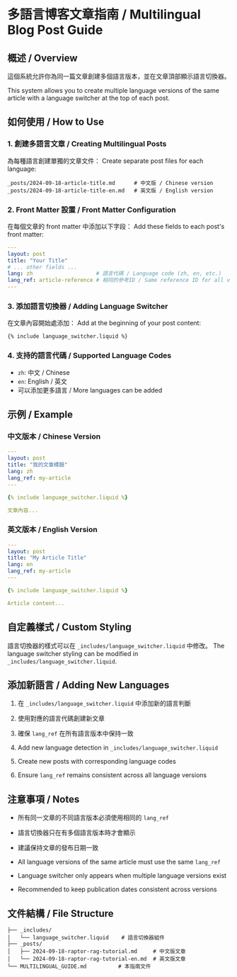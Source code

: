 # 多語言博客文章指南 / Multilingual Blog Post Guide

## 概述 / Overview

這個系統允許你為同一篇文章創建多個語言版本，並在文章頂部顯示語言切換器。

This system allows you to create multiple language versions of the same article with a language switcher at the top of each post.

## 如何使用 / How to Use

### 1. 創建多語言文章 / Creating Multilingual Posts

為每種語言創建單獨的文章文件：
Create separate post files for each language:

```
_posts/2024-09-18-article-title.md      # 中文版 / Chinese version
_posts/2024-09-18-article-title-en.md   # 英文版 / English version
```

### 2. Front Matter 設置 / Front Matter Configuration

在每個文章的 front matter 中添加以下字段：
Add these fields to each post's front matter:

```yaml
---
layout: post
title: "Your Title"
# ... other fields ...
lang: zh                    # 語言代碼 / Language code (zh, en, etc.)
lang_ref: article-reference # 相同的參考ID / Same reference ID for all versions
---
```

### 3. 添加語言切換器 / Adding Language Switcher

在文章內容開始處添加：
Add at the beginning of your post content:

```liquid
{% include language_switcher.liquid %}
```

### 4. 支持的語言代碼 / Supported Language Codes

- `zh`: 中文 / Chinese
- `en`: English / 英文
- 可以添加更多語言 / More languages can be added

## 示例 / Example

### 中文版本 / Chinese Version
```yaml
---
layout: post
title: "我的文章標題"
lang: zh
lang_ref: my-article
---

{% include language_switcher.liquid %}

文章內容...
```

### 英文版本 / English Version
```yaml
---
layout: post
title: "My Article Title"
lang: en
lang_ref: my-article
---

{% include language_switcher.liquid %}

Article content...
```

## 自定義樣式 / Custom Styling

語言切換器的樣式可以在 `_includes/language_switcher.liquid` 中修改。
The language switcher styling can be modified in `_includes/language_switcher.liquid`.

## 添加新語言 / Adding New Languages

1. 在 `_includes/language_switcher.liquid` 中添加新的語言判斷
2. 使用對應的語言代碼創建新文章
3. 確保 `lang_ref` 在所有語言版本中保持一致

1. Add new language detection in `_includes/language_switcher.liquid`
2. Create new posts with corresponding language codes
3. Ensure `lang_ref` remains consistent across all language versions

## 注意事項 / Notes

- 所有同一文章的不同語言版本必須使用相同的 `lang_ref`
- 語言切換器只在有多個語言版本時才會顯示
- 建議保持文章的發布日期一致

- All language versions of the same article must use the same `lang_ref`
- Language switcher only appears when multiple language versions exist
- Recommended to keep publication dates consistent across versions

## 文件結構 / File Structure

```
├── _includes/
│   └── language_switcher.liquid    # 語言切換器組件
├── _posts/
│   ├── 2024-09-18-raptor-rag-tutorial.md     # 中文版文章
│   └── 2024-09-18-raptor-rag-tutorial-en.md  # 英文版文章
└── MULTILINGUAL_GUIDE.md          # 本指南文件
